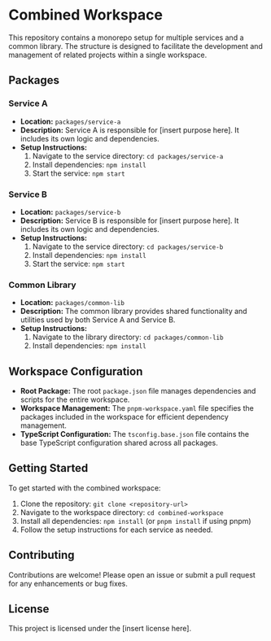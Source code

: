 # Combined Workspace

This repository contains a monorepo setup for multiple services and a common library. The structure is designed to facilitate the development and management of related projects within a single workspace.

## Packages

### Service A
- **Location:** `packages/service-a`
- **Description:** Service A is responsible for [insert purpose here]. It includes its own logic and dependencies.
- **Setup Instructions:** 
  1. Navigate to the service directory: `cd packages/service-a`
  2. Install dependencies: `npm install`
  3. Start the service: `npm start`

### Service B
- **Location:** `packages/service-b`
- **Description:** Service B is responsible for [insert purpose here]. It includes its own logic and dependencies.
- **Setup Instructions:** 
  1. Navigate to the service directory: `cd packages/service-b`
  2. Install dependencies: `npm install`
  3. Start the service: `npm start`

### Common Library
- **Location:** `packages/common-lib`
- **Description:** The common library provides shared functionality and utilities used by both Service A and Service B.
- **Setup Instructions:** 
  1. Navigate to the library directory: `cd packages/common-lib`
  2. Install dependencies: `npm install`

## Workspace Configuration
- **Root Package:** The root `package.json` file manages dependencies and scripts for the entire workspace.
- **Workspace Management:** The `pnpm-workspace.yaml` file specifies the packages included in the workspace for efficient dependency management.
- **TypeScript Configuration:** The `tsconfig.base.json` file contains the base TypeScript configuration shared across all packages.

## Getting Started
To get started with the combined workspace:
1. Clone the repository: `git clone <repository-url>`
2. Navigate to the workspace directory: `cd combined-workspace`
3. Install all dependencies: `npm install` (or `pnpm install` if using pnpm)
4. Follow the setup instructions for each service as needed.

## Contributing
Contributions are welcome! Please open an issue or submit a pull request for any enhancements or bug fixes.

## License
This project is licensed under the [insert license here].